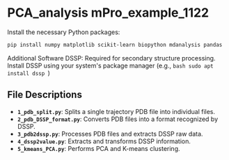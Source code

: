 # PCA_analysis mPro_example_1122

Install the necessary Python packages:
```bash
pip install numpy matplotlib scikit-learn biopython mdanalysis pandas
```

Additional Software
DSSP: Required for secondary structure processing. Install DSSP using your system's package manager (e.g., ```bash sudo apt install dssp ```)

## File Descriptions
- **`1_pdb_split.py`**: Splits a single trajectory PDB file into individual files.
- **`2_pdb_DSSP_format.py`**: Converts PDB files into a format recognized by DSSP.
- **`3_pdb2dssp.py`**: Processes PDB files and extracts DSSP raw data.
- **`4_dssp2value.py`**: Extracts and transforms DSSP information.
- **`5_kmeans_PCA.py`**: Performs PCA and K-means clustering.
